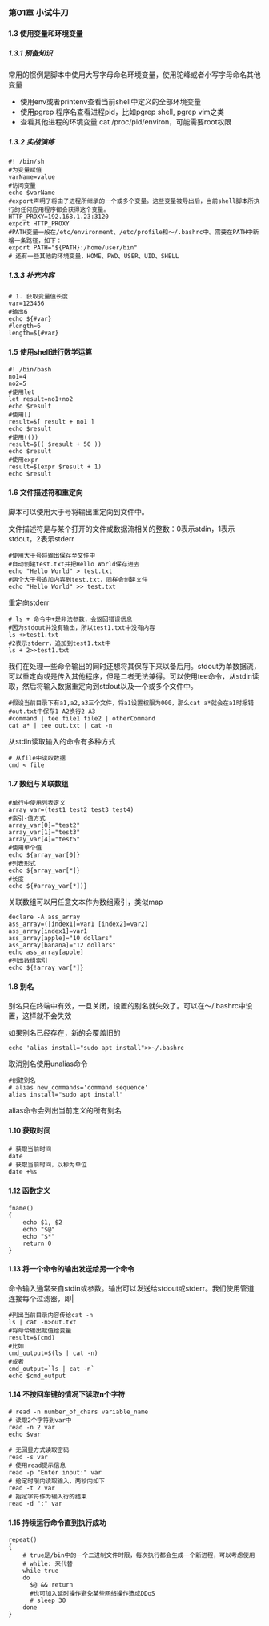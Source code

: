 ### 第01章  小试牛刀

#### 1.3 使用变量和环境变量

##### 1.3.1 预备知识

常用的惯例是脚本中使用大写字母命名环境变量，使用驼峰或者小写字母命名其他变量

- 使用env或者printenv查看当前shell中定义的全部环境变量
- 使用pgrep 程序名查看进程pid，比如pgrep shell, pgrep vim之类
- 查看其他进程的环境变量 cat /proc/pid/environ，可能需要root权限

##### 1.3.2 实战演练

```shell
#! /bin/sh
#为变量赋值
varName=value
#访问变量
echo $varName
#export声明了将由子进程所继承的一个或多个变量。这些变量被导出后，当前shell脚本所执行的任何应用程序都会获得这个变量。
HTTP_PROXY=192.168.1.23:3120
export HTTP_PROXY
#PATH变量一般在/etc/environment、/etc/profile和～/.bashrc中。需要在PATH中新增一条路径，如下：
export PATH="${PATH}:/home/user/bin"
# 还有一些其他的环境变量，HOME、PWD、USER、UID、SHELL
```

##### 1.3.3 补充内容

```shell
# 1. 获取变量值长度
var=123456
#输出6
echo ${#var}
#length=6
length=${#var}
```

#### 1.5 使用shell进行数学运算

```shell
#! /bin/bash
no1=4
no2=5
#使用let
let result=no1+no2
echo $result
#使用[]
result=$[ result + no1 ]
echo $result
#使用(())
result=$(( $result + 50 ))
echo $result
#使用expr
result=$(expr $result + 1)
echo $result
```

#### 1.6 文件描述符和重定向

脚本可以使用大于号将输出重定向到文件中。

文件描述符是与某个打开的文件或数据流相关的整数：0表示stdin，1表示stdout，2表示stderr

```shell
#使用大于号将输出保存至文件中
#自动创建test.txt并把Hello World保存进去
echo "Hello World" > test.txt
#两个大于号追加内容到test.txt，同样会创建文件
echo "Hello World" >> test.txt
```

重定向stderr

```shell
# ls + 命令中+是非法参数，会返回错误信息
#因为stdout并没有输出，所以test1.txt中没有内容
ls +>test1.txt
#2表示stderr，追加到test1.txt中
ls + 2>>test1.txt
```

我们在处理一些命令输出的同时还想将其保存下来以备后用。stdout为单数据流，可以重定向或是传入其他程序，但是二者无法兼得。可以使用tee命令，从stdin读取，然后将输入数据重定向到stdout以及一个或多个文件中。

```shell
#假设当前目录下有a1,a2,a3三个文件，将a1设置权限为000，那么cat a*就会在a1时报错
#out.txt中保存1 A2换行2 A3
#command | tee file1 file2 | otherCommand
cat a* | tee out.txt | cat -n
```

从stdin读取输入的命令有多种方式

```shell
# 从file中读取数据
cmd < file
```

#### 1.7 数组与关联数组

```shell
#单行中使用列表定义
array_var=(test1 test2 test3 test4)
#索引-值方式
array_var[0]="test2"
array_var[1]="test3"
array_var[4]="test5"
#使用单个值
echo ${array_var[0]}
#列表形式
echo ${array_var[*]}
#长度
echo ${#array_var[*])}
```

关联数组可以用任意文本作为数组索引，类似map

```shell
declare -A ass_array
ass_array=([index1]=var1 [index2]=var2)
ass_array[index1]=var1
ass_array[apple]="10 dollars"
ass_array[banana]="12 dollars"
echo ass_array[apple]
#列出数组索引
echo ${!array_var[*]}
```

#### 1.8 别名

别名只在终端中有效，一旦关闭，设置的别名就失效了。可以在～/.bashrc中设置，这样就不会失效

如果别名已经存在，新的会覆盖旧的

```shell
echo 'alias install="sudo apt install">>~/.bashrc
```

取消别名使用unalias命令

```shell
#创建别名
# alias new_commands='command sequence'
alias install="sudo apt install"
```

alias命令会列出当前定义的所有别名

#### 1.10 获取时间

```shell
# 获取当前时间
date
# 获取当前时间，以秒为单位
date +%s
```

#### 1.12 函数定义

```shell
fname()
{
	echo $1, $2
	echo "$@"
	echo "$*"
	return 0
}
```

#### 1.13 将一个命令的输出发送给另一个命令

命令输入通常来自stdin或参数。输出可以发送给stdout或stderr。我们使用管道连接每个过滤器，即|

```shell
#列出当前目录内容传给cat -n
ls | cat -n>out.txt
#将命令输出赋值给变量
result=$(cmd)
#比如
cmd_output=$(ls | cat -n)
#或者
cmd_output=`ls | cat -n`
echo $cmd_output
```

#### 1.14 不按回车键的情况下读取n个字符

```shell
# read -n number_of_chars variable_name
# 读取2个字符到var中
read -n 2 var
echo $var

# 无回显方式读取密码
read -s var
# 使用read提示信息
read -p "Enter input:" var
# 给定时限内读取输入，两秒内如下
read -t 2 var
# 指定字符作为输入行的结束
read -d ":" var
```

#### 1.15 持续运行命令直到执行成功

```shell
repeat()
{
	# true是/bin中的一个二进制文件时限，每次执行都会生成一个新进程，可以考虑使用
	# while: 来代替
	while true
	do
	  $@ && return
	  #也可加入延时操作避免某些网络操作造成DDoS
	  # sleep 30
	done
}
```

